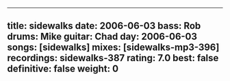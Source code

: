 
---
title: sidewalks
date: 2006-06-03
bass:	Rob
drums:	Mike
guitar:	Chad
day: 2006-06-03
songs: [sidewalks]
mixes: [sidewalks-mp3-396]
recordings: sidewalks-387
rating: 7.0
best: false
definitive: false
weight: 0
---
